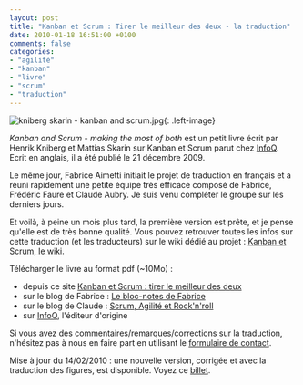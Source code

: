 ```yaml
---
layout: post
title: "Kanban et Scrum : Tirer le meilleur des deux - la traduction"
date: 2010-01-18 16:51:00 +0100
comments: false
categories: 
- "agilité"
- "kanban"
- "livre"
- "scrum"
- "traduction"
---
```

![kniberg skarin - kanban and scrum.jpg](https://blog.crafting-labs.fr/images/couverture/.kniberg_skarin_-_kanban_and_scrum_s.jpg){: .left-image}

*Kanban and Scrum - making the most of both* est un petit livre écrit par Henrik Kniberg et Mattias Skarin sur Kanban et Scrum parut chez [InfoQ](http://www.infoq.com/minibooks/kanban-scrum-minibook). Ecrit en anglais, il a été publié le 21 décembre 2009.

Le même jour, Fabrice Aimetti initiait le projet de traduction en français et a réuni rapidement une petite équipe très efficace composé de Fabrice, Frédéric Faure et Claude Aubry. Je suis venu compléter le groupe sur les derniers jours.

Et voilà, à peine un mois plus tard, la première version est prête, et je pense qu'elle est de très bonne qualité.
Vous pouvez retrouver toutes les infos sur cette traduction (et les traducteurs) sur le wiki dédié au projet : [Kanban et Scrum, le wiki](http://www.fabrice-aimetti.fr/dokuwiki/doku.php/start).


Télécharger le livre au format pdf (~10Mo) :

* depuis ce site [Kanban et Scrum : tirer le meilleur des deux](http://bit.ly/8MgJn6)
* sur le blog de Fabrice : [Le bloc-notes de Fabrice ]( http://www.fabrice-aimetti.fr/index.php?post/2010/01/18/Kanban-et-Scrum-en-francais)
* sur le blog de Claude : [Scrum, Agilité et Rock'n'roll](http://www.aubryconseil.com/post/Le-mini-livre-Scrum-et-Kanban-en-francais)
* sur [InfoQ](http://www.infoq.com/minibooks/kanban-scrum-minibook), l'éditeur d'origine

Si vous avez des commentaires/remarques/corrections sur la traduction, n'hésitez pas à nous en faire part en utilisant le [formulaire de contact](http://antoine.vernois.net/index.php?contact).

Mise à jour du 14/02/2010 : une nouvelle version, corrigée et avec la traduction des figures, est disponible. Voyez ce [billet](/index.php?post/2010/02/14/Kanban-et-Scrum-%3A-Tirer-le-meilleur-des-deux-les-figures-en-fran%C3%A7ais.).


